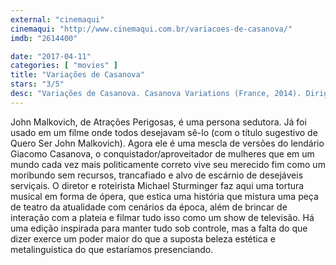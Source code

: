 ```yaml
---
external: "cinemaqui"
cinemaqui: "http://www.cinemaqui.com.br/variacoes-de-casanova/"
imdb: "2614400"

date: "2017-04-11"
categories: [ "movies" ]
title: "Variações de Casanova"
stars: "3/5"
desc: "Variações de Casanova. Casanova Variations (France, 2014). Dirigido por Michael Sturminger. Escrito por Michael Sturminger, Markus Schleinzer. Com John Malkovich (Giacomo), Veronica Ferres (Elisa), Florian Boesch (Giacomo II), Miah Persson (Elisa II), Lola Naymark (Cecile), Kerstin Avemo (Leonilda), Tracy Ann Oberman (Jessica), Maria João Bastos (Lady Doctor), Kate Lindsey (Belline)."
---
```

John Malkovich, de Atrações Perigosas, é uma persona sedutora. Já foi usado em um filme onde todos desejavam sê-lo (com o título sugestivo de Quero Ser John Malkovich). Agora ele é uma mescla de versões do lendário Giacomo Casanova, o conquistador/aproveitador de mulheres que em um mundo cada vez mais politicamente correto vive seu merecido fim como um moribundo sem recursos, trancafiado e alvo de escárnio de desejáveis serviçais. O diretor e roteirista Michael Sturminger faz aqui uma tortura musical em forma de ópera, que estica uma história que mistura uma peça de teatro da atualidade com cenários da época, além de brincar de interação com a plateia e filmar tudo isso como um show de televisão. Há uma edição inspirada para manter tudo sob controle, mas a falta do que dizer exerce um poder maior do que a suposta beleza estética e metalinguística do que estaríamos presenciando.
